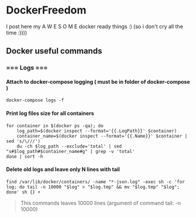 # DockerFreedom
I post here my A W E S O M E docker ready things :) (so i don't cry all the time :))))

## Docker useful commands
### === Logs ===

#### Attach to docker-compose logging ( must be in folder of docker-compose )
```
docker-compose logs -f
```

#### Print log files size for all containers
```
for container in $(docker ps -qa); do
    log_path=$(docker inspect --format='{{.LogPath}}' $container)
    container_name=$(docker inspect --format='{{.Name}}' $container | sed 's/\///')
    du -ch $log_path --exclude='total' | sed "s#$log_path#$container_name#g" | grep -v 'total'
done | sort -h
```

#### Delete old logs and leave only N lines with tail
```
find /var/lib/docker/containers/ -name "*-json.log" -exec sh -c 'for log; do tail -n 10000 "$log" > "$log.tmp" && mv "$log.tmp" "$log"; done' sh {} +
```
> This commands leaves 10000 lines (argument of command tail: -n 10000)